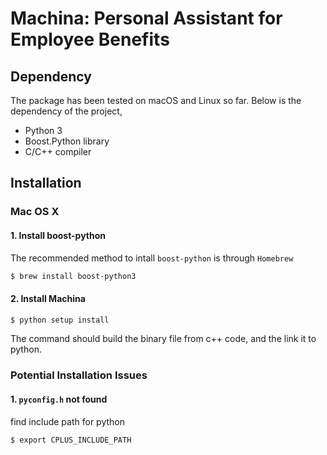 # Machina: Personal Assistant for Employee Benefits

## Dependency
The package has been tested on macOS and Linux so far. Below is the dependency of the project,
 - Python 3
 - Boost.Python library
 - C/C++ compiler

## Installation
### Mac OS X
#### 1. Install boost-python
The recommended method to intall `boost-python` is through `Homebrew`
```bash
$ brew install boost-python3
```
#### 2. Install Machina
```bash
$ python setup install
```
The command should build the binary file from c++ code, and the link it to python.

### Potential Installation Issues
#### 1. `pyconfig.h` not found
find include path for python
```bash
$ export CPLUS_INCLUDE_PATH
```
